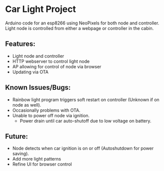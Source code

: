 # Car Light Project
Arduino code for an esp8266 using NeoPixels for both node and controller. Light node is controlled from either a webpage or controller in the cabin. 

## Features:
* Light node and controller
* HTTP webserver to control light node
* AP allowing for control of node via browser
* Updating via OTA

## Known Issues/Bugs:
* Rainbow light program triggers soft restart on controller (Unknown if on node as well).
* Occasionally problems with OTA.
* Unable to power off node via ignition.
  * Power drain until car auto-shutoff due to low voltage on battery.

## Future:
* Node detects when car ignition is on or off (Autoshutdown for power saving).
* Add more light patterns
* Refine UI for browser control